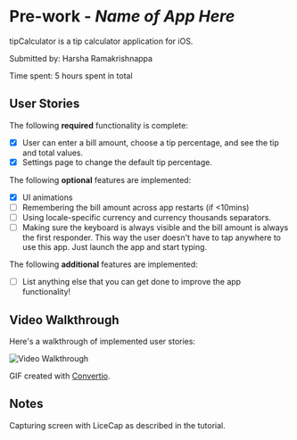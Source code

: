# Pre-work - *Name of App Here*

tipCalculator is a tip calculator application for iOS.

Submitted by: Harsha Ramakrishnappa

Time spent: 5 hours spent in total

## User Stories

The following **required** functionality is complete:

* [X] User can enter a bill amount, choose a tip percentage, and see the tip and total values.
* [X] Settings page to change the default tip percentage.

The following **optional** features are implemented:
* [X] UI animations
* [ ] Remembering the bill amount across app restarts (if <10mins)
* [ ] Using locale-specific currency and currency thousands separators.
* [ ] Making sure the keyboard is always visible and the bill amount is always the first responder. This way the user doesn't have to tap anywhere to use this app. Just launch the app and start typing.

The following **additional** features are implemented:

- [ ] List anything else that you can get done to improve the app functionality!

## Video Walkthrough 

Here's a walkthrough of implemented user stories:

<img src='http://imgur.com/a/p91H4' title='Video Walkthrough' width='' alt='Video Walkthrough' />

GIF created with [Convertio](https://convertio.co/mov-gif/).

## Notes

Capturing screen with LiceCap as described in the tutorial. 

